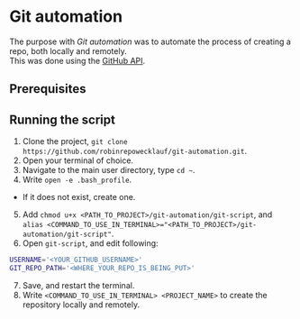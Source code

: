# Git automation
The purpose with *Git automation* was to automate the process of creating a repo, both locally and remotely.  
This was done using the [GitHub API](https://developer.github.com/v3/repos/).

## Prerequisites


## Running the script
1. Clone the project, `git clone https://github.com/robinrepowecklauf/git-automation.git`.
2. Open your terminal of choice.
3. Navigate to the main user directory, type `cd ~`.
4. Write `open -e .bash_profile`.
  - If it does not exist, create one.
5. Add `chmod u+x <PATH_TO_PROJECT>/git-automation/git-script`, and   
`alias <COMMAND_TO_USE_IN_TERMINAL>="<PATH_TO_PROJECT>/git-automation/git-script"`.
6. Open `git-script`, and edit following: 
```sh
USERNAME='<YOUR_GITHUB_USERNAME>'
GIT_REPO_PATH='<WHERE_YOUR_REPO_IS_BEING_PUT>'
```
7. Save, and restart the terminal.
8. Write `<COMMAND_TO_USE_IN_TERMINAL> <PROJECT_NAME>` to create the repository locally and remotely.
